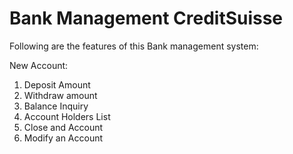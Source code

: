 # Bank Management CreditSuisse

Following are the features of this Bank management system:

New Account:
1. Deposit Amount
2. Withdraw amount
3. Balance Inquiry
4. Account Holders List
5. Close and Account
6. Modify an Account
